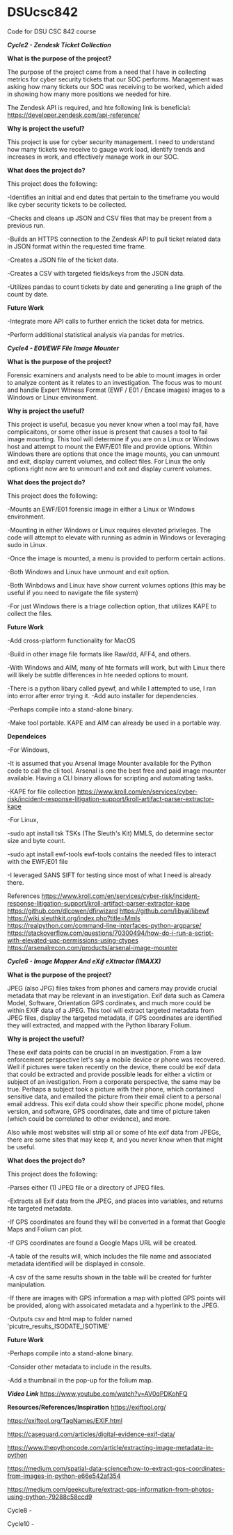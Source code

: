 # DSUcsc842
Code for DSU CSC 842 course


_**Cycle2 - Zendesk Ticket Collection**_

**What is the purpose of the project?**

The purpose of the project came from a need that I have in collecting metrics for cyber security tickets that our SOC performs.
Management was asking how many tickets our SOC was receiving to be worked, which aided in showing how many more positions we needed for hire.

The Zendesk API is required, and hte following link is beneficial:
https://developer.zendesk.com/api-reference/

**Why is project the useful?**

This project is use for cyber security management. I need to understand how many tickets we receive to gauge work load, identify trends and increases in work, and effectively
manage work in our SOC.

**What does the project do?**

This project does the following:

-Identifies an initial and end dates that pertain to the timeframe you would like cyber security tickets to be collected.

-Checks and cleans up JSON and CSV files that may be present from a previous run.

-Builds an HTTPS connection to the Zendesk API to pull ticket related data in JSON format within the requested time frame.

-Creates a JSON file of the ticket data.

-Creates a CSV with targeted fields/keys from the JSON data.

-Utilizes pandas to count tickets by date and generating a line graph of the count by date.

**Future Work**

-Integrate more API calls to further enrich the ticket data for metrics.

-Perform additional statistical analysis via pandas for metrics.

_**Cycle4 - E01/EWF File Image Mounter**_

**What is the purpose of the project?**

Forensic examiners and analysts need to be able to mount images in order to analyze content as it relates to an investigation. The focus was to mount and handle Expert Witness Format (EWF / E01 / Encase images) images to a Windows or Linux environment.

**Why is project the useful?**

This project is useful, becasue you never know when a tool may fail, have complicaitons, or some other issue is present that causes a tool to fail image mounting. This tool will determine if you are on a Linux or Windows host and attempt to mount the EWF/E01 file and provide options. Within Windows there are options that once the image mounts, you can unmount and exit, display current volumes, and collect files. For Linux the only options right now are to unmount and exit and display current volumes. 

**What does the project do?**

This project does the following:

-Mounts an EWF/E01 forensic image in either a Linux or Windows environment.

-Mounting in either Windows or Linux requires elevated privileges. The code will attempt to elevate with running as admin in Windows or leveraging sudo in Linux.

-Once the image is mounted, a menu is provided to perform certain actions.

-Both Windows and Linux have unmount and exit option.

-Both Winbdows and Linux have show current volumes options (this may be useful if you need to navigate the file system)

-For just Windows there is a triage collection option, that utilizes KAPE to collect the files.

**Future Work**

-Add cross-platform functionality for MacOS

-Build in other image file formats like Raw/dd, AFF4, and others.

  -With Windows and AIM, many of hte formats will work, but with Linux there will likely be subtle differences in hte needed options to mount.
  
-There is a python libary called pyewf, and while I attempted to use, I ran into error after error trying it. 
-Add auto installer for dependencies.

-Perhaps compile into a stand-alone binary.

-Make tool portable. KAPE and AIM can already be used in a portable way.

**Dependeices**

-For Windows,

  -It is assumed that you Arsenal Image Mounter available for the Python code to call the cli tool. Arsenal is one the best free and paid image mounter available. Having a CLI binary allows for scripting and automating tasks.
  
  -KAPE for file collection https://www.kroll.com/en/services/cyber-risk/incident-response-litigation-support/kroll-artifact-parser-extractor-kape
  
-For Linux,

  -sudo apt install tsk TSKs (The Sleuth's Kit) MMLS, do determine sector size and byte count.
  
  -sudo apt install ewf-tools ewf-tools contains the needed files to interact with the EWF/E01 file
  
  -I leveraged SANS SIFT for testing since most of what I need is already there.
  
References
https://www.kroll.com/en/services/cyber-risk/incident-response-litigation-support/kroll-artifact-parser-extractor-kape
https://github.com/dlcowen/dfirwizard
https://github.com/libyal/libewf
https://wiki.sleuthkit.org/index.php?title=Mmls
https://realpython.com/command-line-interfaces-python-argparse/
https://stackoverflow.com/questions/70300494/how-do-i-run-a-script-with-elevated-uac-permissions-using-ctypes
https://arsenalrecon.com/products/arsenal-image-mounter


_**Cycle6 - Image Mapper And eXif eXtractor (IMAXX)**_

**What is the purpose of the project?**

JPEG (also JPG) files takes from phones and camera may provide crucial metadata that may be relevant in an investigation. Exif data such as Camera Model, Software, Orientation GPS cordinates, and much more could be within EXIF data of a JPEG. This tool will extract targeted metadata from JPEG files, display the targeted metadata, if GPS coordinates are identified they will extracted, and mapped with the Python libarary Folium.

**Why is project the useful?**

These exif data points can be crucial in an investigation. From a law enforcement perspective let's say a mobile device or phone was recovered. Well if pictures were taken recently on the device, there could be exif data that could be extracted and provide possible leads for either a victim or subject of an ivestigation. From a corporate perspective, the same may be true. Perhaps a subject took a picture with their phone, which contained sensitive data, and emailed the picture from their email client to a personal email address. This exif data could show their specific phone model, phone version, and software, GPS coordinates, date and time of picture taken (which could be correlated to other evidence), and more.

Also while most websites will strip all or some of hte exif data from JPEGs, there are some sites that may keep it, and you never know when that might be useful.

**What does the project do?**

This project does the following:

-Parses either (1) JPEG file or a directory of JPEG files.

-Extracts all Exif data from the JPEG, and places into variables, and returns hte targeted metadata.

-If GPS coordinates are found they will be converted in a format that Google Maps and Folium can plot.

-If GPS coordinates are found a Google Maps URL will be created.

-A table of the results will, which includes the file name and associated metadata identified will be displayed in console.

-A csv of the same results shown in the table will be created for furhter manipulation.

-If there are images with GPS information a map with plotted GPS points will be provided, along with assoicated metadata and a hyperlink to the JPEG.

-Outputs csv and html map to folder named 'picutre_results_ISODATE_ISOTIME'

**Future Work**

-Perhaps compile into a stand-alone binary.

-Consider other metadata to include in the results.

-Add a thumbnail in the pop-up for the folium map.

**_Video Link_**
https://www.youtube.com/watch?v=AV0qPDKohFQ

**Resources/References/Inspiration**
https://exiftool.org/

https://exiftool.org/TagNames/EXIF.html

https://caseguard.com/articles/digital-evidence-exif-data/

https://www.thepythoncode.com/article/extracting-image-metadata-in-python

https://medium.com/spatial-data-science/how-to-extract-gps-coordinates-from-images-in-python-e66e542af354

https://medium.com/geekculture/extract-gps-information-from-photos-using-python-79288c58ccd9

Cycle8 - 

Cycle10 -
